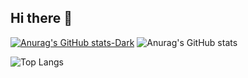 ## Hi there 👋

<picture>
  
  [![Anurag's GitHub stats-Dark](https://github-readme-stats.vercel.app/api?username=sergiohideki&show_icons=true&theme=dark#gh-dark-mode-only)](https://github.com/anuraghazra/github-readme-stats#gh-dark-mode-only)
  ![Anurag's GitHub stats](https://github-readme-stats.vercel.app/api?username=anuraghazra&show_icons=true&theme=radical)

</picture>

![Top Langs](https://github-readme-stats.vercel.app/api/top-langs/?username=sergiohideki&layout=compact)

